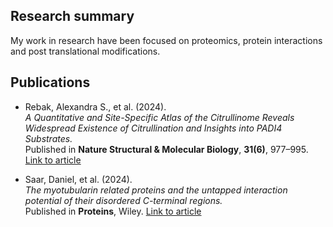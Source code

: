 ## Research summary

My work in research have been focused on proteomics, protein interactions and post translational modifications.  

## Publications


- Rebak, Alexandra S., et al. (2024).  
  *A Quantitative and Site-Specific Atlas of the Citrullinome Reveals Widespread Existence of Citrullination and Insights into PADI4 Substrates.*  
  Published in **Nature Structural & Molecular Biology**, **31(6)**, 977–995. [Link to article](https://www.nature.com/articles/s41594-024-01214-9)

- Saar, Daniel, et al. (2024).  
  *The myotubularin related proteins and the untapped interaction potential of their disordered C-terminal regions.*  
  Published in **Proteins**, Wiley. [Link to article](https://onlinelibrary.wiley.com/doi/10.1002/prot.26774)


